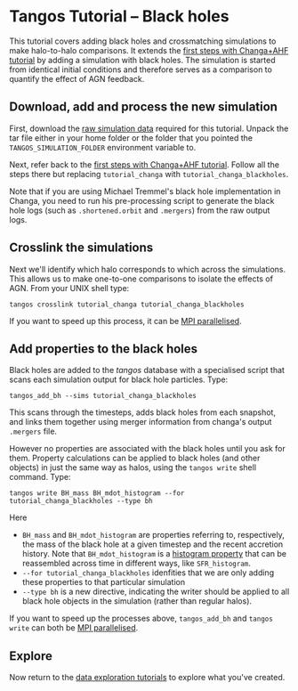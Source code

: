Tangos Tutorial – Black holes
=============================

This tutorial covers adding black holes and crossmatching simulations to make halo-to-halo comparisons. 
It extends the [first steps with Changa+AHF tutorial](first_steps_changa+ahf.md)
by adding a simulation with black holes. The simulation is started from identical initial
conditions and therefore serves as a comparison to quantify the effect of AGN feedback.

Download, add and process the new simulation
--------------------------------------------

First, download the
[raw simulation data](https://zenodo.org/record/5155467/files/tutorial_changa_blackholes.tar.gz?download=1) required
for this tutorial.
Unpack the tar file either in your home folder or the folder that you pointed the `TANGOS_SIMULATION_FOLDER` 
environment
variable to.

Next, refer back to the [first steps with Changa+AHF tutorial](first_steps_changa+ahf.md).
Follow all the steps there but replacing `tutorial_changa` with `tutorial_changa_blackholes`.

Note that if you are using Michael Tremmel's black hole implementation in Changa, you need to run his
pre-processing script to generate the black hole logs (such as `.shortened.orbit` and `.mergers`) from 
the raw output logs.


Crosslink the simulations
-------------------------

Next we'll identify which halo corresponds to which across the simulations. This allows us to make one-to-one
comparisons to isolate the effects of AGN. From your UNIX shell type:

```
tangos crosslink tutorial_changa tutorial_changa_blackholes
```

If you want to speed up this process, it can be [MPI parallelised](mpi.md).

Add properties to the black holes
---------------------------------

Black holes are added to the _tangos_ database with a specialised script that scans each simulation output
for black hole particles. Type:

```
tangos_add_bh --sims tutorial_changa_blackholes
```

This scans through the timesteps, adds black holes from each snapshot, and links them together using merger
information from changa's output `.mergers` file. 

However no properties are associated with the black holes until you ask for them. Property calculations
can be applied to black holes (and other objects) in just the same way as halos, using the `tangos write`
shell command. Type:

```
tangos write BH_mass BH_mdot_histogram --for tutorial_changa_blackholes --type bh
```

Here
 - `BH_mass` and `BH_mdot_histogram` are properties referring to, respectively, the mass of
   the black hole at a given timestep and the recent accretion history. Note that `BH_mdot_histogram`
   is a [histogram property](histogram_properties.md) that can be reassembled across time 
   in different ways, like `SFR_histogram`. 
 - `--for tutorial_changa_blackholes` idenfities that we are only adding these properties to that
   particular simulation
 - `--type bh` is a new directive, indicating the writer should be applied to all black hole
   objects in the simulation (rather than regular halos).

If you want to speed up the processes above, `tangos_add_bh` and `tangos write` can both 
be [MPI parallelised](mpi.md).

Explore
-------

Now return to the [data exploration tutorials](data_exploration.md) to explore what you've
created.
